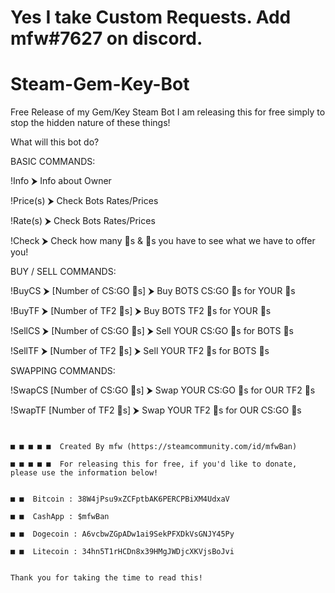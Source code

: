 # Yes I take Custom Requests. Add mfw#7627 on discord.


# Steam-Gem-Key-Bot
Free Release of my Gem/Key Steam Bot
I am releasing this for free simply to stop the hidden nature of these things!

What will this bot do?

BASIC COMMANDS:

!Info ⮞ Info about Owner

!Price(s) ⮞ Check Bots Rates/Prices

!Rate(s) ⮞ Check Bots Rates/Prices

!Check ⮞ Check how many 🔑s & 💎s you have to see what we have to offer you!

BUY / SELL COMMANDS:

!BuyCS ⮞ [Number of CS:GO 🔑s] ⮞ Buy BOTS CS:GO 🔑s for YOUR 💎s

!BuyTF ⮞ [Number of TF2 🔑s] ⮞ Buy BOTS TF2 🔑s for YOUR 💎s

!SellCS ⮞ [Number of CS:GO 🔑s] ⮞ Sell YOUR CS:GO 🔑s for BOTS 💎s

!SellTF ⮞ [Number of TF2 🔑s] ⮞ Sell YOUR TF2 🔑s for BOTS 💎s

SWAPPING COMMANDS:

!SwapCS [Number of CS:GO 🔑s] ⮞ Swap YOUR CS:GO 🔑s for OUR TF2 🔑s

!SwapTF [Number of TF2 🔑s] ⮞ Swap YOUR TF2 🔑s for OUR CS:GO 🔑s


~~~~~~~~~~~~~~~~~~~~~~~~~~~~~~~~~~~~~~~~~~~~~~~~~~~~~~~~~~~~~~~~~~~~~~~~~~~~~~~~~~~~~~~~~~~~~~~~~~~~~~~~~~~~~~~~~~~~~~~~~~~~~~~~~~~~~~~~


■ ■ ■ ■ ■  Created By mfw (https://steamcommunity.com/id/mfwBan)

■ ■ ■ ■ ■  For releasing this for free, if you'd like to donate, please use the information below!


■ ■  Bitcoin : 38W4jPsu9xZCFptbAK6PERCPBiXM4UdxaV

■ ■  CashApp : $mfwBan

■ ■  Dogecoin : A6vcbwZGpADw1ai9SekPFXDkVsGNJY45Py

■ ■  Litecoin : 34hn5T1rHCDn8x39HMgJWDjcXKVjsBoJvi


Thank you for taking the time to read this!
